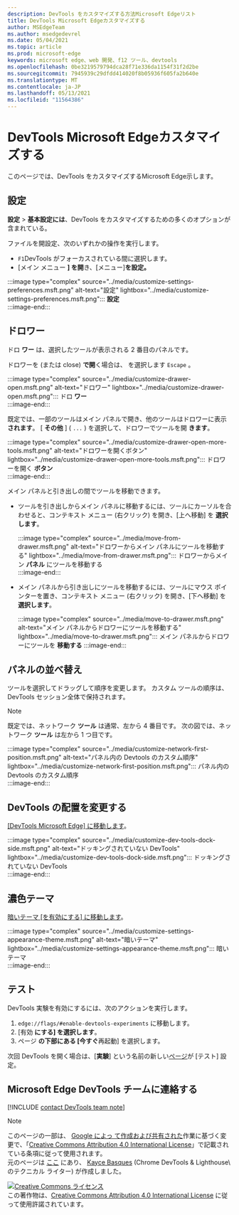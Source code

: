 ```yaml
---
description: DevTools をカスタマイズする方法Microsoft Edgeリスト
title: DevTools Microsoft Edgeカスタマイズする
author: MSEdgeTeam
ms.author: msedgedevrel
ms.date: 05/04/2021
ms.topic: article
ms.prod: microsoft-edge
keywords: microsoft edge、web 開発、f12 ツール、devtools
ms.openlocfilehash: 0be3219579794dca28f71e336da1154f31f2d2be
ms.sourcegitcommit: 7945939c29dfdd414020f8b05936f605fa2b640e
ms.translationtype: MT
ms.contentlocale: ja-JP
ms.lasthandoff: 05/13/2021
ms.locfileid: "11564386"
---
```

<!-- Copyright Kayce Basques 

   Licensed under the Apache License, Version 2.0 (the "License");
   you may not use this file except in compliance with the License.
   You may obtain a copy of the License at

       https://www.apache.org/licenses/LICENSE-2.0

   Unless required by applicable law or agreed to in writing, software
   distributed under the License is distributed on an "AS IS" BASIS,
   WITHOUT WARRANTIES OR CONDITIONS OF ANY KIND, either express or implied.
   See the License for the specific language governing permissions and
   limitations under the License.  -->
# <a name="customize-microsoft-edge-devtools"></a>DevTools Microsoft Edgeカスタマイズする  

このページでは、DevTools をカスタマイズするMicrosoft Edge示します。  

## <a name="settings"></a>設定  

**設定**  > **基本設定には**、DevTools をカスタマイズするための多くのオプションが含まれている。  

ファイルを開設定、次のいずれかの操作を実行します。  

*   `F1`DevTools がフォーカスされている間に選択します。  
*   [メイン メニュー **] を開**き、[メニュー]**を設定。**  
    
:::image type="complex" source="../media/customize-settings-preferences.msft.png" alt-text="設定" lightbox="../media/customize-settings-preferences.msft.png":::
   **設定**  
:::image-end:::  

## <a name="drawer"></a>ドロワー  

ドロ **ワー** は、選択したツールが表示される 2 番目のパネルです。  

ドロワーを \(または close\) **で開**く場合は、 を選択します `Escape` 。  

:::image type="complex" source="../media/customize-drawer-open.msft.png" alt-text="ドロワー" lightbox="../media/customize-drawer-open.msft.png":::
   ドロ **ワー**  
:::image-end:::  

既定では、一部のツールはメイン パネルで開き、他のツールはドロワーに表示 **されます**。  [ **その他** ] \( `...` \) を選択して、ドロワーでツールを開 **きます**。  

:::image type="complex" source="../media/customize-drawer-open-more-tools.msft.png" alt-text="ドロワーを開くボタン" lightbox="../media/customize-drawer-open-more-tools.msft.png":::
   ドロワーを開く **ボタン**  
:::image-end:::  

メイン パネルと引き出しの間でツールを移動できます。  

*   ツールを引き出しからメイン パネルに移動するには、ツールにカーソルを合わせると、コンテキスト メニュー \(右クリック\) を開き、[上へ移動] を **選択します**。  
    
    :::image type="complex" source="../media/move-from-drawer.msft.png" alt-text="ドロワーからメイン パネルにツールを移動する" lightbox="../media/move-from-drawer.msft.png":::
       ドロワーからメイン **パネル** にツールを移動する  
    :::image-end:::  
    
*   メイン パネルから引き出しにツールを移動するには、ツールにマウス ポインターを置き、コンテキスト メニュー \(右クリック\) を開き、[下へ移動] を **選択します**。  
    
    :::image type="complex" source="../media/move-to-drawer.msft.png" alt-text="メイン パネルからドロワーにツールを移動する" lightbox="../media/move-to-drawer.msft.png":::
       メイン パネルからドロワーにツールを **移動する**
    :::image-end:::  
    

## <a name="reorder-panels"></a>パネルの並べ替え  

ツールを選択してドラッグして順序を変更します。  カスタム ツールの順序は、DevTools セッション全体で保持されます。  

> [!NOTE]
> 既定では、ネットワーク **ツール** は通常、左から 4 番目です。  次の図では、ネットワーク **ツール** は左から 1 つ目です。  

:::image type="complex" source="../media/customize-network-first-position.msft.png" alt-text="パネル内の Devtools のカスタム順序" lightbox="../media/customize-network-first-position.msft.png":::
   パネル内の Devtools のカスタム順序  
:::image-end:::  

## <a name="change-devtools-placement"></a>DevTools の配置を変更する  

[[DevTools Microsoft Edge] に移動します][DevToolsPlacement]。  

:::image type="complex" source="../media/customize-dev-tools-dock-side.msft.png" alt-text="ドッキングされていない DevTools" lightbox="../media/customize-dev-tools-dock-side.msft.png":::
   ドッキングされていない DevTools  
:::image-end:::  

## <a name="dark-theme"></a>濃色テーマ  

[暗いテーマ [を有効にする] に移動します][DarkTheme]。  

:::image type="complex" source="../media/customize-settings-appearance-theme.msft.png" alt-text="暗いテーマ" lightbox="../media/customize-settings-appearance-theme.msft.png":::
   暗いテーマ  
:::image-end:::  

## <a name="experiments"></a>テスト  

DevTools 実験を有効にするには、次のアクションを実行します。  

1.  `edge://flags/#enable-devtools-experiments` に移動します。  
1.  [有効 **にする] を選択します**。  
1.  ページ **の下部にある [今すぐ**再起動] を選択します。  

次回 DevTools を開く場合は、[**実験**] という名前の新しい[ページ](#settings)が [テスト] 設定。  

## <a name="getting-in-touch-with-the-microsoft-edge-devtools-team"></a>Microsoft Edge DevTools チームに連絡する  

[!INCLUDE [contact DevTools team note](../includes/contact-devtools-team-note.md)]  

<!-- image links -->  

[ImageMoreIcon]: ../media/more-icon.msft.png  

<!-- links -->  

[DevToolsPlacement]: ./placement.md "Microsoft Edge DevTools の配置を変更 | Microsoft Docs"  
[DarkTheme]: ./dark-theme.md "DevTools サーバーで暗いMicrosoft Edgeを有効|Microsoft Docs"  

> [!NOTE]
> このページの一部は、 [Google によっ て作成および共有された][GoogleSitePolicies]作業に基づく変更で、「[Creative Commons Attribution 4.0 International License][CCA4IL]」で記載されている条項に従って使用されます。  
> 元のページは [ここ](https://developers.google.com/web/tools/chrome-devtools/customize/index) にあり、 [Kayce Basques][KayceBasques] \(Chrome DevTools \& Lighthouse\ のテクニカル ライター) が作成しました。  

[![Creative Commons ライセンス][CCby4Image]][CCA4IL]  
この著作物は、[Creative Commons Attribution 4.0 International License][CCA4IL] に従って使用許諾されています。  

[CCA4IL]: https://creativecommons.org/licenses/by/4.0  
[CCby4Image]: https://i.creativecommons.org/l/by/4.0/88x31.png  
[GoogleSitePolicies]: https://developers.google.com/terms/site-policies  
[KayceBasques]: https://developers.google.com/web/resources/contributors#kayce-basques  
